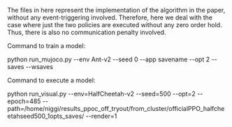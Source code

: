 The files in here represent the implementation of the algorithm in the paper, without any event-triggering involved. Therefore, here we deal with the case where just the two policies are executed without any zero order hold. Thus, there is also no communication penalty involved.

Command to train a model:

python run_mujoco.py --env Ant-v2 --seed 0 --app savename --opt 2 --saves --wsaves

Command to execute a model:

python run_visual.py --env=HalfCheetah-v2 --seed=500 --opt=2 --epoch=485 --path=/home/niggi/results_ppoc_off_tryout/from_cluster/officialPPO_halfcheetahseed500_1opts_saves/ --render=1


